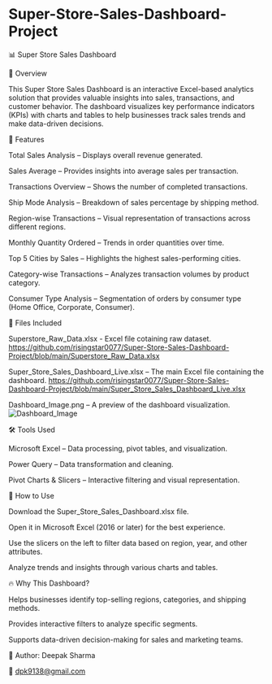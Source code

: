 # Super-Store-Sales-Dashboard-Project

📊 Super Store Sales Dashboard

📝 Overview

This Super Store Sales Dashboard is an interactive Excel-based analytics solution that provides valuable insights into sales, transactions, and customer behavior. The dashboard visualizes key performance indicators (KPIs) with charts and tables to help businesses track sales trends and make data-driven decisions.

📌 Features

Total Sales Analysis – Displays overall revenue generated.

Sales Average – Provides insights into average sales per transaction.

Transactions Overview – Shows the number of completed transactions.

Ship Mode Analysis – Breakdown of sales percentage by shipping method.

Region-wise Transactions – Visual representation of transactions across different regions.

Monthly Quantity Ordered – Trends in order quantities over time.

Top 5 Cities by Sales – Highlights the highest sales-performing cities.

Category-wise Transactions – Analyzes transaction volumes by product category.

Consumer Type Analysis – Segmentation of orders by consumer type (Home Office, Corporate, Consumer).


📂 Files Included

Superstore_Raw_Data.xlsx - Excel file cotaining raw dataset.
https://github.com/risingstar0077/Super-Store-Sales-Dashboard-Project/blob/main/Superstore_Raw_Data.xlsx

Super_Store_Sales_Dashboard_Live.xlsx – The main Excel file containing the dashboard.
https://github.com/risingstar0077/Super-Store-Sales-Dashboard-Project/blob/main/Super_Store_Sales_Dashboard_Live.xlsx

Dashboard_Image.png – A preview of the dashboard visualization.
![Dashboard_Image](https://github.com/user-attachments/assets/c05a935b-8d42-470b-a3d9-5552dad287c0)


🛠️ Tools Used

Microsoft Excel – Data processing, pivot tables, and visualization.

Power Query – Data transformation and cleaning.

Pivot Charts & Slicers – Interactive filtering and visual representation.

🚀 How to Use

Download the Super_Store_Sales_Dashboard.xlsx file.

Open it in Microsoft Excel (2016 or later) for the best experience.

Use the slicers on the left to filter data based on region, year, and other attributes.

Analyze trends and insights through various charts and tables.

🔥 Why This Dashboard?

Helps businesses identify top-selling regions, categories, and shipping methods.

Provides interactive filters to analyze specific segments.

Supports data-driven decision-making for sales and marketing teams.

📌 Author:
Deepak Sharma

📧 dpk9138@gmail.com
